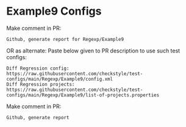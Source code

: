 # Example9 Configs
Make comment in PR:
```
Github, generate report for Regexp/Example9
```
OR as alternate:
Paste below given to PR description to use such test configs:
```
Diff Regression config: https://raw.githubusercontent.com/checkstyle/test-configs/main/Regexp/Example9/config.xml
Diff Regression projects: https://raw.githubusercontent.com/checkstyle/test-configs/main/Regexp/Example9/list-of-projects.properties
```
Make comment in PR:
```
Github, generate report
```
